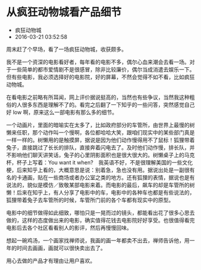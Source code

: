 # 从疯狂动物城看产品细节
- 疯狂动物城
- 2016-03-21 03:52:58

周末赶了个早场，看了一场疯狂动物城，收获颇多。

我不是一个资深的电影看好者，每年看的电影不多，偶尔心血来潮会去看一场。对于一些简单的都市爱情剧不是很感冒，除非比较廉价，偶尔当成消遣去娱乐一下。但有些电影，我必须选择好的电影院，好的屏幕，不然会觉得不如不看，比如疯狂动物城。

在看电影之前略有所耳闻，网上评价据说挺高的，当然也有些争议，当然我这种粗俗的人很多东西是理解不了的。看完之后翻了一下知乎的一些问答，突然感觉自己好 low 啊，原来这么一部电影有那么多的细节。

一个动画片，里面的暗喻实在太多了，比如政府部分的车管所，由世界上最慢的树懒来任职，那个动作叫一个慢啊，各位都哈哈大笑，跟咱们现实中的某些部门真是一样一样的。树懒用的是触摸屏，据说是因为他们动作慢得用不了鼠标！狐狸带着兔子，直接跳过了长长的排队，直接奔着闪电去了。及时他们动作慢，排长队，并不影响他们聊天讲笑话，兔子的心里阴影面积也是很大很大的。树懒桌子上的马克杯，杯子上写着：You want it when?　我英语不好，不是很理解美国的一些文化梗，后来知乎上看的，大概意思是说：别着急，急也没有用。据说出处是一副很有名的卡通画，贴在一些商场或者办公室之类的地方。还有狐狸的表情，据说也是有说法的，貌似是模仿／致敬某部电影来着。而电影的最后，飙车的却是车管所的树懒！后来在知乎上，有人分享了电影中的车，电影中的各种车也都是有些说法的，狐狸带着兔子去车管所的时候，车管所门前的各个车都有现实中的原型。

电影中的细节做得如此细致，哪怕只是一晃而过的镜头，都能看出花了很多心思去做的，这样的态度做出来的电影，确实值得花钱去电影院好好享受。也很值得看完电影后去各个社区看看别人的影评，然后再慢慢回味。

想起一碗鸡汤，一个画家找禅师说，我画的画一年都卖不出去，禅师告诉他，用一年的时间去画画，画就可以很快卖出去了。

用心去做的产品才有理由让用户喜欢。
